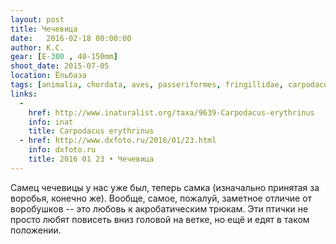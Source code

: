 ```yaml
---
layout: post
title: Чечевица
date:   2016-02-18 00:00:00
author: К.С.
gear: [E-300 , 40-150mm]
shoot_date: 2015-07-05
location: Ёльбаза
tags: [animalia, chordata, aves, passeriformes, fringillidae, carpodacus, carpodacus erythrinus]
links:
  -
    href: http://www.inaturalist.org/taxa/9639-Carpodacus-erythrinus
    info: inat
    title: Carpodacus erythrinus
  - href: http://www.dxfoto.ru/2016/01/23.html
    info: dxfoto.ru
    title: 2016 01 23 • Чечевица
---
```


Самец чечевицы у нас уже был, теперь самка (изначально принятая за воробья, конечно же). Вообще, самое, пожалуй, заметное отличие от воробушков -- это любовь к акробатическим трюкам. Эти птички не просто любят повисеть вниз головой на ветке, но ещё и едят в таком положении.
